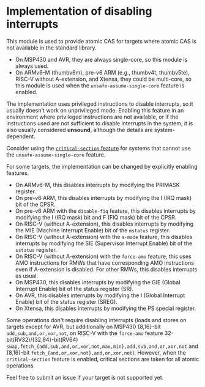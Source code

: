 # Implementation of disabling interrupts

This module is used to provide atomic CAS for targets where atomic CAS is not available in the standard library.

- On MSP430 and AVR, they are always single-core, so this module is always used.
- On ARMv6-M (thumbv6m), pre-v6 ARM (e.g., thumbv4t, thumbv5te), RISC-V without A-extension, and Xtensa, they could be multi-core, so this module is used when the `unsafe-assume-single-core` feature is enabled.

The implementation uses privileged instructions to disable interrupts, so it usually doesn't work on unprivileged mode.
Enabling this feature in an environment where privileged instructions are not available, or if the instructions used are not sufficient to disable interrupts in the system, it is also usually considered **unsound**, although the details are system-dependent.

Consider using the [`critical-section` feature](../../../README.md#optional-features-critical-section) for systems that cannot use the `unsafe-assume-single-core` feature.

For some targets, the implementation can be changed by explicitly enabling features.

- On ARMv6-M, this disables interrupts by modifying the PRIMASK register.
- On pre-v6 ARM, this disables interrupts by modifying the I (IRQ mask) bit of the CPSR.
- On pre-v6 ARM with the `disable-fiq` feature, this disables interrupts by modifying the I (IRQ mask) bit and F (FIQ mask) bit of the CPSR.
- On RISC-V (without A-extension), this disables interrupts by modifying the MIE (Machine Interrupt Enable) bit of the `mstatus` register.
- On RISC-V (without A-extension) with the `s-mode` feature, this disables interrupts by modifying the SIE (Supervisor Interrupt Enable) bit of the `sstatus` register.
- On RISC-V (without A-extension) with the `force-amo` feature, this uses AMO instructions for RMWs that have corresponding AMO instructions even if A-extension is disabled. For other RMWs, this disables interrupts as usual.
- On MSP430, this disables interrupts by modifying the GIE (Global Interrupt Enable) bit of the status register (SR).
- On AVR, this disables interrupts by modifying the I (Global Interrupt Enable) bit of the status register (SREG).
- On Xtensa, this disables interrupts by modifying the PS special register.

Some operations don't require disabling interrupts (loads and stores on targets except for AVR, but additionally on MSP430 {8,16}-bit `add,sub,and,or,xor,not`, on RISC-V with the `force-amo` feature 32-bit(RV32)/{32,64}-bit(RV64) `swap,fetch_{add,sub,and,or,xor,not,max,min},add,sub,and,or,xor,not` and {8,16}-bit `fetch_{and,or,xor,not},and,or,xor,not`). However, when the `critical-section` feature is enabled, critical sections are taken for all atomic operations.

Feel free to submit an issue if your target is not supported yet.
